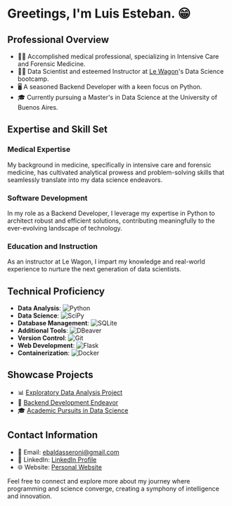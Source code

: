 # Greetings, I'm Luis Esteban. 😁

## Professional Overview
- 👨‍⚕️ Accomplished medical professional, specializing in Intensive Care and Forensic Medicine.
- 👨‍🔬 Data Scientist and esteemed Instructor at [Le Wagon](https://www.lewagon.com/)'s Data Science bootcamp.
- 🖥️ A seasoned Backend Developer with a keen focus on Python.
- 🎓 Currently pursuing a Master's in Data Science at the University of Buenos Aires.

## Expertise and Skill Set
### Medical Expertise
My background in medicine, specifically in intensive care and forensic medicine, has cultivated analytical prowess and problem-solving skills that seamlessly translate into my data science endeavors.

### Software Development
In my role as a Backend Developer, I leverage my expertise in Python to architect robust and efficient solutions, contributing meaningfully to the ever-evolving landscape of technology.

### Education and Instruction
As an instructor at Le Wagon, I impart my knowledge and real-world experience to nurture the next generation of data scientists.

## Technical Proficiency
- **Data Analysis**: ![Python](https://cdn.worldvectorlogo.com/logos/python-4.svg)
- **Data Science**: ![SciPy](https://scipy.org/images/logo.svg)
- **Database Management**: ![SQLite](https://www.sqlite.org/images/sqlite370_banner.gif)
- **Additional Tools**: ![DBeaver](https://dbeaver.io/wp-content/uploads/2015/09/beaver-head.png)
- **Version Control**: ![Git](https://www.vectorlogo.zone/logos/git-scm/git-scm-icon.svg)
- **Web Development**: ![Flask](https://www.vectorlogo.zone/logos/pocoo_flask/pocoo_flask-icon.svg)
- **Containerization**: ![Docker](https://www.vectorlogo.zone/logos/docker/docker-icon.svg)

## Showcase Projects
- 📊 [Exploratory Data Analysis Project](link_to_project)
- 🤖 [Backend Development Endeavor](link_to_project)
- 🎓 [Academic Pursuits in Data Science](link_to_project)

## Contact Information
- 📧 Email: ebaldasseroni@gmail.com
- 💼 LinkedIn: [LinkedIn Profile](https://www.linkedin.com/in/luis-esteban-baldasseroni/)
- 🌐 Website: [Personal Website](https://troopl.com/lebaldasseroni)

Feel free to connect and explore more about my journey where programming and science converge, creating a symphony of intelligence and innovation.

